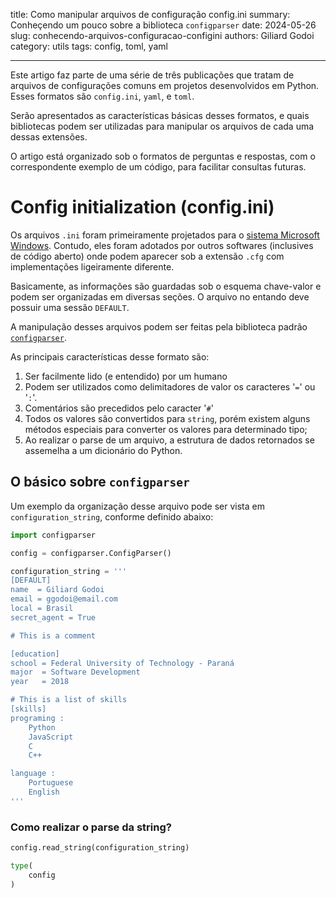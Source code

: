 title: Como manipular arquivos de configuração config.ini
summary: Conheçendo um pouco sobre a biblioteca `configparser`
date: 2024-05-26
slug: conhecendo-arquivos-configuracao-configini
authors: Giliard Godoi
category: utils
tags: config, toml, yaml

---

Este artigo faz parte de uma série de três publicações que tratam de arquivos de configurações comuns em projetos desenvolvidos em Python.
Esses formatos são `config.ini`, `yaml`, e `toml`.

Serão apresentados as características básicas desses formatos, e quais bibliotecas podem ser utilizadas para manipular os arquivos de cada uma dessas extensões.

O artigo está organizado sob o formatos de perguntas e respostas, com o correspondente exemplo de um código, para facilitar consultas futuras.

# Config initialization (config.ini)

Os arquivos `.ini` foram primeiramente projetados para o [sistema Microsoft Windows](https://en.wikipedia.org/wiki/INI_file).
Contudo, eles foram adotados por outros softwares (inclusives de código aberto) onde podem aparecer sob a extensão `.cfg` com implementações ligeiramente diferente.


Basicamente, as informações são guardadas sob o esquema chave-valor e podem ser organizadas em diversas seções.
O arquivo no entando deve possuir uma sessão `DEFAULT`.

A manipulação desses arquivos podem ser feitas pela biblioteca padrão [`configparser`](https://docs.python.org/3/library/configparser.html).

As principais características desse formato são:

1. Ser facilmente lido (e entendido) por um humano
2. Podem ser utilizados como delimitadores de valor os caracteres '`=`' ou '`:`'.
3. Comentários são precedidos pelo caracter '`#`'
4. Todos os valores são convertidos para `string`, porém existem alguns métodos especiais para converter os valores para determinado tipo;
5. Ao realizar o parse de um arquivo, a estrutura de dados retornados se assemelha a um dicionário do Python.

## O básico sobre `configparser`

Um exemplo da organização desse arquivo pode ser vista em `configuration_string`, conforme definido abaixo:

```python
import configparser

config = configparser.ConfigParser()

configuration_string = '''
[DEFAULT]
name  = Giliard Godoi
email = ggodoi@email.com
local = Brasil
secret_agent = True

# This is a comment

[education]
school = Federal University of Technology - Paraná
major  = Software Development
year   = 2018

# This is a list of skills
[skills]
programing :
    Python
    JavaScript
    C
    C++

language :
    Portuguese
    English
'''
```


### Como realizar o parse da string?

```python
config.read_string(configuration_string)

type(
    config
)
```
<div style="max-width:800px; border: 1px solid var(--colab-border-color);"><style>
      pre.function-repr-contents {
        overflow-x: auto;
        padding: 8px 12px;
        max-height: 500px;
      }

      pre.function-repr-contents.function-repr-contents-collapsed {
        cursor: pointer;
        max-height: 100px;
      }
    </style>
    <pre style="white-space: initial; background:
         var(--colab-secondary-surface-color); padding: 8px 12px;
         border-bottom: 1px solid var(--colab-border-color);"><b>configparser.ConfigParser</b><br/>def __init__(defaults=None, dict_type=_default_dict, allow_no_value=False, *, delimiters=(&#x27;=&#x27;, &#x27;:&#x27;), comment_prefixes=(&#x27;#&#x27;, &#x27;;&#x27;), inline_comment_prefixes=None, strict=True, empty_lines_in_values=True, default_section=DEFAULTSECT, interpolation=_UNSET, converters=_UNSET)</pre><pre class="function-repr-contents function-repr-contents-collapsed" style=""><a class="filepath" style="display:none" href="#">/usr/lib/python3.10/configparser.py</a>ConfigParser implementing interpolation.</pre>
      <script>
      if (google.colab.kernel.accessAllowed && google.colab.files && google.colab.files.view) {
        for (const element of document.querySelectorAll('.filepath')) {
          element.style.display = 'block'
          element.onclick = (event) => {
            event.preventDefault();
            event.stopPropagation();
            google.colab.files.view(element.textContent, 1197);
          };
        }
      }
      for (const element of document.querySelectorAll('.function-repr-contents')) {
        element.onclick = (event) => {
          event.preventDefault();
          event.stopPropagation();
          element.classList.toggle('function-repr-contents-collapsed');
        };
      }
      </script>
      </div>


### O que é uma seção?

```python
config['DEFAULT']
```

    <Section: DEFAULT>

### Como saber quais são as demais seções?

```python
config.sections()
```

    ['education', 'skills']

### Como verificar se uma seção existe dentro de um objeto `config`?

```python
('education' in config) or config.has_section('education')
```

    True

### Como verificar se existe uma opção (chave) dentro de uma seção?

```python
config.has_option(section='education', option='year')
```

    True

### Como verificar se existe uma opção para a seção default?
```python
'''
Se especificado `section` igual a None ou string vazia, a seção default é verificada.
'''
config.has_option(section=None, option='company')
```

    False

```python
config.has_option(section=None, option='email')
```

    True

### Como acessar um valor na seção default?

```python
config['DEFAULT']['name']
```

    'Giliard Godoi'

### Como acessar um valor em uma outra seção?

```python
config['education']['school']
```

    'Federal University of Technology - Paraná'

Ou então, utilizar o método get
```python
config.get(section='education', option='school')
```

    'Federal University of Technology - Paraná'

### Qual é o tipo de dado retornado por padrão?

```python
type(
    config['education']['year']
)
```

    str

### Isso serve também para listas?

```python
config['skills']['programing']
```

    '\nPython\nJavaScript\nC\nC++'

### Como converter os valores para listas?

```python
config['skills']['programing'].split()
```

    ['Python', 'JavaScript', 'C', 'C++']


No entanto, a conversão (parse) para listas não é nativamente implementada para a linguagem Python.


### Como converter o valor de uma variável para um tipo específico?

```python
print(f'''
-----------------------------------
{config.get(section='education', option='school')} : {type(config.get(section='education', option='school'))}
{config.getint('education', 'year')} : {type(config.getint('education', 'year'))}
{config.getboolean('DEFAULT', 'secret_agent')} : {type(config.getboolean('DEFAULT', 'secret_agent'))}
-----------------------------------
''')
```

    -----------------------------------
    Federal University of Technology - Paraná : <class 'str'>
    2018 : <class 'int'>
    True : <class 'bool'>
    -----------------------------------

Ou seja, existem três métodos para converter para tipos específicos:

1. `getint`
2. `getfloat`
3. `getboolean`

```python
type(
    config.getint('education', 'year')
)
```
    int

```python
type(
    config.getboolean('DEFAULT', 'secret_agent')
)
```
    bool


### É possível definir um valor fallback nos métodos get?

```python
assert not config.has_option(section='company', option='name')

config.get(section='company', option='name', fallback='Does not exist')
```
    'Does not exist'


### Como saber todas as variáveis existentes de uma seção?

```python
config.options('education')
```
    ['school', 'major', 'year', 'name', 'email', 'local', 'secret_agent']


### Como obter os itens (chave-valor) para uma seção?

```python
config.items('education')
```

    [('name', 'Giliard Godoi'),
     ('email', 'ggodoi@email.com'),
     ('local', 'Brasil'),
     ('secret_agent', 'True'),
     ('school', 'Federal University of Technology - Paraná'),
     ('major', 'Software Development'),
     ('year', '2018')]

### Como obter os itens (chave-valor) para a seção default?

```python
config.defaults()
```
    {
        'name': 'Giliard Godoi',
        'email': 'ggodoi@email.com',
        'local': 'Brasil',
        'secret_agent': 'True'
    }


# Arquivos

As operações de leitura e escrita do arquivo são bem simples, como pode ser visto a seguir.

### Como salvar as configurações em um arquivo?

```python
with open('config.ini', 'w') as f:
    config.write(f)
```


### Como ler o arquivo config.ini?

```python
other = configparser.ConfigParser()
other.sections()
```
    []


```python
other.read('config.ini')
```
    ['config.ini']


```python
other.sections()
```
    ['education', 'skills']


# Referências

1. <https://docs.python.org/3/library/configparser.html>
2. <https://en.wikipedia.org/wiki/INI_file>
